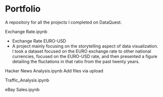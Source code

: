 # Portfolio

A repository for all the projects I completed on DataQuest.


Exchange Rate.ipynb
 - Exchange Rate EURO-USD
 - A project mainly focusing on the storytelling aspect of data visualization. I took a dataset focused on the EURO exchange rate to other national currencies, focused on the EURO-USD rate, and then presented a figure detailing the fluctations in that ratio from the past twenty years. 

Hacker News Analysis.ipynb
Add files via upload

Traffic_Analysis.ipynb

eBay Sales.ipynb
